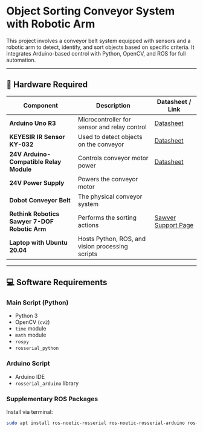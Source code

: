 # Object Sorting Conveyor System with Robotic Arm

This project involves a conveyor belt system equipped with sensors and a robotic arm to detect, identify, and sort objects based on specific criteria. It integrates Arduino-based control with Python, OpenCV, and ROS for full automation.

---

## 🔧 Hardware Required

| Component | Description | Datasheet / Link |
|----------|-------------|------------------|
| **Arduino Uno R3** | Microcontroller for sensor and relay control | [Datasheet](https://docs.arduino.cc/resources/datasheets/A000066-datasheet.pdf) |
| **KEYESIR IR Sensor KY-032** | Used to detect objects on the conveyor | [Datasheet](http://irsensor.wizecode.com/sensor.pdf) |
| **24V Arduino-Compatible Relay Module** | Controls conveyor motor power | [Datasheet](https://handsontec.com/dataspecs/module/Relay%20Module/1Ch-relay%20Opto.pdf) |
| **24V Power Supply** | Powers the conveyor motor |
| **Dobot Conveyor Belt** | The physical conveyor system |
| **Rethink Robotics Sawyer 7-DOF Robotic Arm** | Performs the sorting actions | [Sawyer Support Page](https://support.rethinkrobotics.com/support/solutions/80000457340) |
| **Laptop with Ubuntu 20.04** | Hosts Python, ROS, and vision processing scripts |

---

## 💻 Software Requirements

### Main Script (Python)
- Python 3
- OpenCV (`cv2`)
- `time` module
- `math` module
- `rospy`
- `rosserial_python`

### Arduino Script
- Arduino IDE
- `rosserial_arduino` library

### Supplementary ROS Packages
Install via terminal:
```bash
sudo apt install ros-noetic-rosserial ros-noetic-rosserial-arduino ros-noetic-rosserial-python
